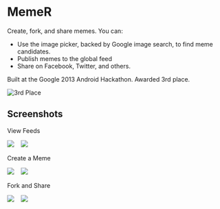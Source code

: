 # MemeR

Create, fork, and share memes.  You can:

  * Use the image picker, backed by Google image search, to find meme candidates.  
  * Publish memes to the global feed
  * Share on Facebook, Twitter, and others.

Built at the Google 2013 Android Hackathon.  Awarded 3rd place.

![3rd Place](https://raw.github.com/boes-matt/MemeR/master/screenshots/small3rdPlace.jpg "3rd Place")

## Screenshots

View Feeds

<img src="https://raw.github.com/boes-matt/MemeR/master/screenshots/smallGlobalFeed.png" />
&nbsp;&nbsp;
<img src="https://raw.github.com/boes-matt/MemeR/master/screenshots/smallMemeFeed.png" />

Create a Meme

<img src="https://raw.github.com/boes-matt/MemeR/master/screenshots/smallImagePicker.png" />
&nbsp;&nbsp;
<img src="https://raw.github.com/boes-matt/MemeR/master/screenshots/smallCreateMeme.png" />

Fork and Share

<img src="https://raw.github.com/boes-matt/MemeR/master/screenshots/smallForkMeme.png" />
&nbsp;&nbsp;
<img src="https://raw.github.com/boes-matt/MemeR/master/screenshots/smallShareMeme.png" />
